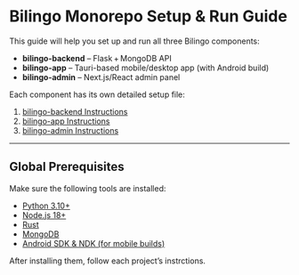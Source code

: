 # Bilingo Monorepo Setup & Run Guide

This guide will help you set up and run all three Bilingo components:

- **bilingo-backend** – Flask + MongoDB API  
- **bilingo-app** – Tauri-based mobile/desktop app (with Android build)  
- **bilingo-admin** – Next.js/React admin panel  

Each component has its own detailed setup file:

1. [bilingo-backend Instructions](./bilingo-backend/README.md)  
2. [bilingo-app Instructions](./bilingo-app/README.md)  
3. [bilingo-admin Instructions](./bilingo-admin/README.md)  

---

## Global Prerequisites

Make sure the following tools are installed:

- [Python 3.10+](https://www.python.org/downloads/)
- [Node.js 18+](https://nodejs.org/en)
- [Rust](https://rustup.rs/)
- [MongoDB](https://www.mongodb.com/docs/manual/installation/)
- [Android SDK & NDK (for mobile builds)](https://developer.android.com/studio)

After installing them, follow each project’s instrctions.